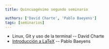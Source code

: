 ```yaml
---
title: Quincuagésimo segundo seminario

authors: ['David Charte', 'Pablo Baeyens']
tags: [seminarios]
---
```



* Linux, Git y uso de la terminal -- David Charte
* [Introducción a LaTeX](https://mx-psi.github.io/latex/) -- Pablo Baeyens

